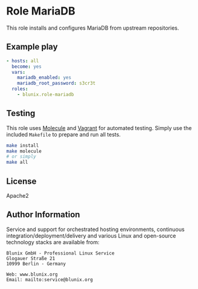 Role MariaDB
============

This role installs and configures MariaDB from upstream repositories.

Example play
------------

```yaml
- hosts: all
  become: yes
  vars:
    mariadb_enabled: yes
    mariadb_root_password: s3cr3t
  roles:
    - blunix.role-mariadb
```

Testing
-------

This role uses [Molecule](https://molecule.readthedocs.io/en/latest/) and
[Vagrant](https://www.vagrantup.com/) for automated testing. Simply use the
included `Makefile` to prepare and run all tests.

```bash
make install
make molecule
# or simply
make all
```

License
-------

Apache2

Author Information
------------------

Service and support for orchestrated hosting environments, continuous integration/deployment/delivery and various Linux and open-source technology stacks are available from:

```
Blunix GmbH - Professional Linux Service
Glogauer Straße 21
10999 Berlin - Germany

Web: www.blunix.org
Email: mailto:service@blunix.org
```
